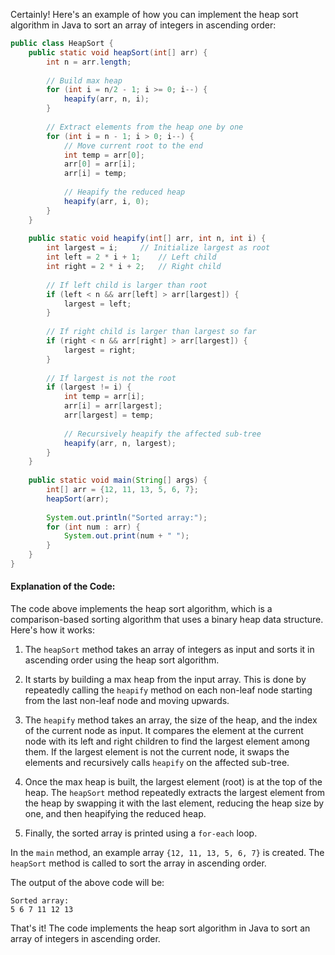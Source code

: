 Certainly! Here's an example of how you can implement the heap sort algorithm in Java to sort an array of integers in ascending order:

```java
public class HeapSort {
    public static void heapSort(int[] arr) {
        int n = arr.length;
        
        // Build max heap
        for (int i = n/2 - 1; i >= 0; i--) {
            heapify(arr, n, i);
        }
        
        // Extract elements from the heap one by one
        for (int i = n - 1; i > 0; i--) {
            // Move current root to the end
            int temp = arr[0];
            arr[0] = arr[i];
            arr[i] = temp;
            
            // Heapify the reduced heap
            heapify(arr, i, 0);
        }
    }
    
    public static void heapify(int[] arr, int n, int i) {
        int largest = i;     // Initialize largest as root
        int left = 2 * i + 1;    // Left child
        int right = 2 * i + 2;   // Right child
        
        // If left child is larger than root
        if (left < n && arr[left] > arr[largest]) {
            largest = left;
        }
        
        // If right child is larger than largest so far
        if (right < n && arr[right] > arr[largest]) {
            largest = right;
        }
        
        // If largest is not the root
        if (largest != i) {
            int temp = arr[i];
            arr[i] = arr[largest];
            arr[largest] = temp;
            
            // Recursively heapify the affected sub-tree
            heapify(arr, n, largest);
        }
    }
    
    public static void main(String[] args) {
        int[] arr = {12, 11, 13, 5, 6, 7};
        heapSort(arr);
        
        System.out.println("Sorted array:");
        for (int num : arr) {
            System.out.print(num + " ");
        }
    }
}
```

#### Explanation of the Code:

The code above implements the heap sort algorithm, which is a comparison-based sorting algorithm that uses a binary heap data structure. Here's how it works:

1. The `heapSort` method takes an array of integers as input and sorts it in ascending order using the heap sort algorithm.

2. It starts by building a max heap from the input array. This is done by repeatedly calling the `heapify` method on each non-leaf node starting from the last non-leaf node and moving upwards.

3. The `heapify` method takes an array, the size of the heap, and the index of the current node as input. It compares the element at the current node with its left and right children to find the largest element among them. If the largest element is not the current node, it swaps the elements and recursively calls `heapify` on the affected sub-tree.

4. Once the max heap is built, the largest element (root) is at the top of the heap. The `heapSort` method repeatedly extracts the largest element from the heap by swapping it with the last element, reducing the heap size by one, and then heapifying the reduced heap.

5. Finally, the sorted array is printed using a `for-each` loop.

In the `main` method, an example array `{12, 11, 13, 5, 6, 7}` is created. The `heapSort` method is called to sort the array in ascending order.

The output of the above code will be:
```
Sorted array:
5 6 7 11 12 13
```

That's it! The code implements the heap sort algorithm in Java to sort an array of integers in ascending order.

